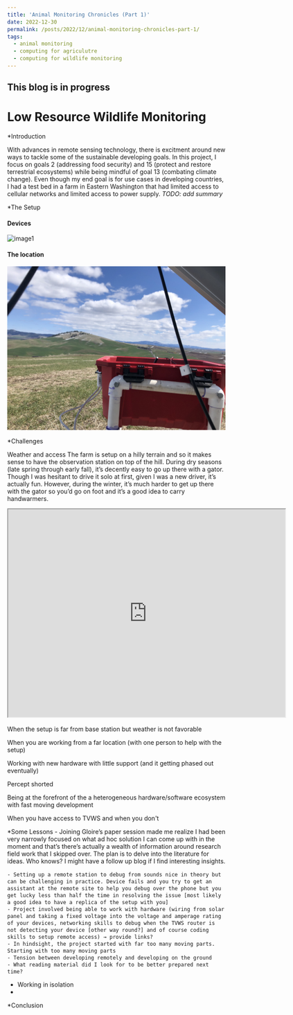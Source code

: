 ```yaml
---
title: 'Animal Monitoring Chronicles (Part 1)'
date: 2022-12-30
permalink: /posts/2022/12/animal-monitoring-chronicles-part-1/
tags:
  - animal monitoring
  - computing for agriculutre
  - computing for wildlife monitoring
---
```


This blog is in progress
--------------------------

Low Resource Wildlife Monitoring
======================

*Introduction

With advances in remote sensing technology, there is excitment around new ways to tackle some of the sustainable developing goals. In this project, I focus on goals 2 (addressing food security) and 15 (protect and restore terrestrial ecosystems) while being mindful of goal 13 (combating climate change). Even though my end goal is for use cases in developing countries, I had a test bed in a farm in Eastern Washington that had limited access to cellular networks and limited access to power supply. *TODO: add summary*

*The Setup

#### Devices

![image1](/files/edge-devices.jpg)


#### The location
![image2](/files/edge-monitoring_view.jpg)


*Challenges

Weather and access 
The farm is setup on a hilly terrain and so it makes sense to have the observation station on top of the hill. During dry seasons (late spring through early fall), it’s decently easy to go up there with a gator. Though I was hesitant to drive it solo at first, given I was a new driver, it’s actually fun. However, during the winter, it’s much harder to get up there with the gator so you’d go on foot and it’s a good idea to carry handwarmers.
<iframe src="https://drive.google.com/file/d/1JyLXZHJ7rG67fPO_j5dIu89SBoRPyhKX/preview" width="640" height="480" allow="autoplay"></iframe>

When the setup is far from base station but weather is not favorable

When you are working from a far location (with one person to help with the setup)

Working with new hardware with little support (and it getting phased out eventually)

Percept shorted

Being at the forefront of the a heterogeneous hardware/software ecosystem with fast moving development

When you have access to TVWS and when you don't 

*Some Lessons
    - Joining Gloire’s paper session made me realize I had been very narrowly focused on what ad hoc solution I can come up with in the moment and that’s there’s actually a wealth of information around research field work that I skipped over. The plan is to delve into the literature for ideas. Who knows? I might have a follow up blog if I find interesting insights.
    
    - Setting up a remote station to debug from sounds nice in theory but can be challenging in practice. Device fails and you try to get an assistant at the remote site to help you debug over the phone but you get lucky less than half the time in resolving the issue [most likely a good idea to have a replica of the setup with you]
    - Project involved being able to work with hardware (wiring from solar panel and taking a fixed voltage into the voltage and amperage rating of your devices, networking skills to debug when the TVWS router is not detecting your device [other way round?] and of course coding skills to setup remote access) → provide links?
    - In hindsight, the project started with far too many moving parts. Starting with too many moving parts
    - Tension between developing remotely and developing on the ground
    - What reading material did I look for to be better prepared next time?
    
   - Working in isolation
   - 
*Conclusion




